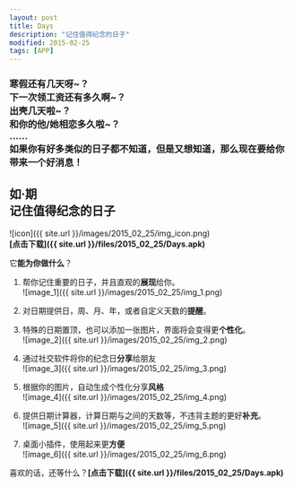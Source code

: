 ```yaml
---
layout: post
title: Days
description: "记住值得纪念的日子"
modified: 2015-02-25
tags: [APP]
---
```


### 寒假还有几天呀~？<br/>下一次领工资还有多久啊~？<br/>出壳几天啦~？<br/>和你的他/她相恋多久啦~？<br/>……<br/>如果你有好多类似的日子都不知道，但是又想知道，那么现在要给你带来一个好消息！

## 如·期<br/>记住值得纪念的日子

![icon]({{ site.url }}/images/2015_02_25/img_icon.png)<br/>
**[点击下载]({{ site.url }}/files/2015_02_25/Days.apk)**

它**能为你做什么**？<br/>
1. 帮你记住重要的日子，并且直观的**展现**给你。<br/>
![image_1]({{ site.url }}/images/2015_02_25/img_1.png)

2. 对日期提供日，周、月、年，或者自定义天数的**提醒**。
3. 特殊的日期置顶，也可以添加一张图片，界面将会变得更**个性化**。<br/>
![image_2]({{ site.url }}/images/2015_02_25/img_2.png)

4. 通过社交软件将你的纪念日**分享**给朋友<br/>
![image_3]({{ site.url }}/images/2015_02_25/img_3.png)
5. 根据你的图片，自动生成个性化分享**风格**<br/>
![image_4]({{ site.url }}/images/2015_02_25/img_4.png)

6. 提供日期计算器，计算日期与之间的天数等，不违背主题的更好**补充**。<br/>
![image_5]({{ site.url }}/images/2015_02_25/img_5.png)

7. 桌面小插件，使用起来更**方便**<br/>
![image_6]({{ site.url }}/images/2015_02_25/img_6.png)

喜欢的话，还等什么？**[点击下载]({{ site.url }}/files/2015_02_25/Days.apk)**